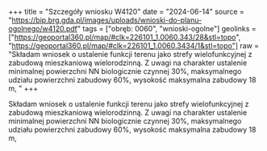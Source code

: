+++
title = "Szczegóły wniosku W4120"
date = "2024-06-14"
source = "https://bip.brg.gda.pl/images/uploads/wnioski-do-planu-ogolnego/w4120.pdf"
tags = ["obręb: 0060", "wnioski-ogolne"]
geolinks = ["https://geoportal360.pl/map/#clk=226101_1.0060.343/28&stl=topo", "https://geoportal360.pl/map/#clk=226101_1.0060.3434/1&stl=topo"]
raw = "Składam wniosek o ustalenie funkcji terenu jako strefy wielofunkcyjnej z zabudową mieszkaniową wielorodzinną. Z uwagi na charakter ustalenie minimalnej powierzchni NN biologicznie czynnej 30%, maksymalnego udziału powierzchni zabudowy 60%, wysokość maksymalna zabudowy 18 m, "
+++

Składam wniosek o ustalenie funkcji terenu jako strefy wielofunkcyjnej z zabudową
mieszkaniową wielorodzinną. Z uwagi na charakter ustalenie minimalnej powierzchni
NN
biologicznie czynnej 30%, maksymalnego udziału powierzchni zabudowy 60%, wysokość
maksymalna zabudowy 18 m,



